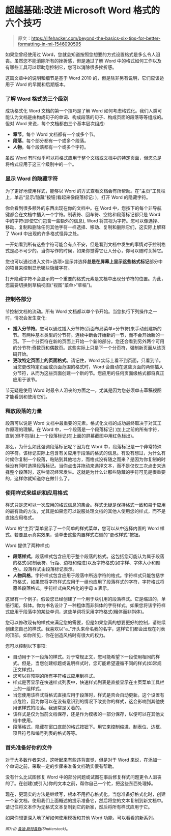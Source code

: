 # 超越基础:改进 Microsoft Word 格式的六个技巧

> 原文：<https://lifehacker.com/beyond-the-basics-six-tips-for-better-formatting-in-mi-1546090595>

如果您曾经使用过 Word，您就会知道按照您想要的方式设置格式是多么令人沮丧。虽然您不能消除所有的挫折感，但是通过了解 Word 中的格式如何工作以及有哪些工具可以帮助您控制它，您可以消除很多挫折感。



这篇文章中的说明和细节是基于 Word 2010 的，但是除非另有说明，它们应该适用于 Word 的早期和后期版本。

### 了解 Word 格式的三个级别

成功格式化 Word 文档的第一个技巧是了解 Word 如何考虑格式化。我们人类可能认为文档是由构成句子的单词、构成段落的句子、构成页面的段落等等组成的。但对 Word 来说，每个文档都由三个基本层次组成:

*   **章节**。每个 Word 文档都有一个或多个节。
*   **段落**。每个部分都有一个或多个段落。
*   **人物**。每个段落都有一个或多个字符。

虽然 Word 有时似乎可以将格式应用于整个文档或文档中的特定页面，但您总是将格式应用于这三个级别中的一个。

### 显示 Word 的隐藏字符

为了更好地使用样式，能够以 Word 的方式查看文档会有所帮助。在“主页”工具栏上，单击“显示/隐藏”按钮(看起来像段落标记: )，打开 Word 的隐藏字符。

你会看到很多额外的东西出现在你的文档中。在 Word 中，您按下的每个非导航键都会在文档中插入一个字符。制表符、回车符、空格和段落标记都只是 Word 中的字符(即使它们包含一些额外的信息), Word 将其视为字符。您可以像选择、移动、复制和删除任何其他字符一样选择、移动、复制和删除它们，这实际上解释了 Word 中出现的许多格式怪异之处。

一开始看到所有这些字符可能会有点不安，但是看到文档中发生的事情对于控制格式是必不可少的。当你写作的时候，如果你觉得它让人分心，你可以随时关掉它。

您也可以通过进入文件>选项>显示并选择**总是在屏幕上显示这些格式标记**部分中的项目来控制显示哪些隐藏字符。

打开隐藏字符不会显示的一个重要的格式元素是文档中出现分节符的位置。为此，您需要切换到草稿视图(“视图”菜单>“草稿”)。

### 控制各部分

节控制文档的流动。所有 Word 文档都以单个节开始。当您执行下列操作之一时，情况会发生变化:

*   **插入分节符**。您可以通过插入分节符(页面布局菜单>分节符)来手动创建新的节。有两种基本类型的分节符。连续中断会开始新的一节，而不会开始新的一页。下一个分页符在新的页面上开始一个新的部分。您还会看到另外两个可用的分节符:奇数页和偶数页。这些实际上只是下一个分页符，强制新页面从该页码开始。
*   **更改特定页面上的页面格式**。请记住，Word 实际上看不到页面，只看到节。当您更改特定页面或页面范围的格式时，Word 会自动在这些页面的两侧插入分节符，从而为这些页面创建一个新的节。您应用的任何页面级格式都将真正应用于该节。

节无疑是使用 Word 时最令人沮丧的方面之一，尤其是因为您必须单击草稿视图才能看到和使用它们。

### 释放段落的力量

段落可以说是 Word 文档中最重要的元素。格式化文档的成功最终取决于对其工作原理的理解。在 Word 中，一个段落是一个段落标记( )加上之前的所有字符，直到(但不包括)上一个段落标记(在上面的屏幕截图中用红色标出)。

那么，为什么如此强调段落标记呢？因为在 Word 中，段落标记是一个非常特殊的字符。该标记实际上包含有关应用于段落的格式的信息。有没有想过，为什么有时候你复制一个段落，粘贴到其他地方，而格式没有随之而来？是因为你复制的时候没有同时选择段落标记。当你点击并拖动来选择文本，而不是仅仅三次点击来选择整个段落时，这种情况经常发生。这就是为什么让那些隐藏的字符可见是很重要的，这样你就知道你在做什么了。

### 使用样式来组织和应用格式

样式只是您可以一次应用的格式信息的集合。样式无疑是保持格式一致和易于应用的最有效的方法，尤其是如果您可以说服处理文档的其他人使用您的样式，而不是直接应用格式。

Word 的“主页”菜单显示了一个简单的样式菜单，您可以从中选择内置的 Word 样式。若要显示真实效果，请单击这些内置样式右侧的“更改样式”按钮。

Word 提供了两种样式:

*   **段落样式**。段落样式包含应用于整个段落的格式。这包括您可能认为属于段落的格式(如制表符、行距、边框和缩进)以及字符格式(如字样、字体大小和颜色)。段落样式由段落标记表示。
*   **人物风格**。字符样式包含应用于段落中所选字符的格式。字符样式只能包括字符格式，如果您将字符样式应用于一组也应用了段落样式的字符，字符格式将覆盖段落格式。字符样式由风格化的字母 a 表示。

这里有一个例子。假设您已经创建了一个用于块引用的段落样式。它是缩进的，单倍行距，斜体。你为书名设计了一种粗体而非斜体的字符样式。如果您将该字符样式应用于段落中的某些单词，这些单词将采用字符格式(粗体而非斜体)。

您可以修改现有的样式来满足您的需要，但是如果您真的想要更好的控制，请继续创建您自己的样式。我喜欢以“a_”开头来命名我的名字，这样它们都会出现在列表的顶部。如你所见，你在创造风格时有很大的权力。

您可以控制以下事项:

*   自动用于下一段落的样式。对于常规正文，您可能希望下一段使用相同的样式。但是，当您创建标题或说明样式时，您可能希望遵循不同的样式(如常规正文样式)。
*   您可以将预期的所有字符格式应用到样式。
*   样式是否显示在快速样式列表中，快速样式列表是直接显示在主页菜单工具栏上的一组样式。
*   当您使用该样式将格式直接应用于段落时，样式是否会自动更新。这个设置有点危险，因为你可以在没有意识到的情况下改变你的样式，这会影响到其他使用该样式的段落。我通常是关着的。
*   该样式是仅为当前文档保存，还是作为模板的一部分保存，以便可以在其他文档中使用。
*   段落格式，隐藏在窗口底部的格式按钮下。用它来控制缩进、制表位、边框、项目符号和编号列表的格式等等。

### 首先准备好你的文件

对于大多数作者来说，这听起来有些违背直觉，但是对于 Word 来说，在添加一个单词之前，采取一定的步骤来准备文档确实很有帮助。

没有什么比试图修复 Word 中的部分问题或试图在事后修复样式问题更令人沮丧的了。在创建(或引入)你的文本之前，帮你自己一个忙，把这些东西处理掉。

现在，更现实的方法是继续写，根本不用担心格式化。当您准备好格式化时，创建一个新文档，使用我们上面概述的提示准备它，然后将您的文本复制到新文档中。请记住将文本作为无格式文本复制到它的新家，然后将所有样式应用于它。

如果你想更深入地了解如何使用模板和其他 Word 功能，可以看看的新系列。

*<small>照片由</small>* [*<small>鲁迪·斯特鲁默</small>*](http://www.shutterstock.com/pic.mhtml?id=181643462&src=id)<small>*(Shutterstock)*</small>。